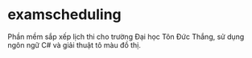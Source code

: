 # examscheduling
Phần mềm sắp xếp lịch thi cho trường Đại học Tôn Đức Thắng, sử dụng ngôn ngữ C# và giải thuật tô màu đồ thị.
